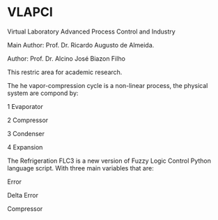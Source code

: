 # VLAPCI
Virtual Laboratory Advanced Process Control and Industry

Main Author: Prof. Dr. Ricardo Augusto de Almeida.

Author: Prof. Dr. Alcino José Biazon Filho 

This restric area for academic research.

The he vapor-compression cycle is a non-linear process, the physical system are compond by:

1 Evaporator

2 Compressor

3 Condenser

4 Expansion

The Refrigeration FLC3 is a new version of Fuzzy Logic Control Python language script.
With three main variables that are:

Error

Delta Error

Compressor



